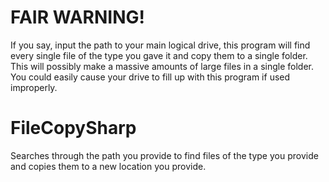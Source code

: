 # FAIR WARNING!
If you say, input the path to your main logical drive, this program will find every single file of the type you gave it and copy them to a single folder.
This will possibly make a massive amounts of large files in a single folder.
You could easily cause your drive to fill up with this program if used improperly.

# FileCopySharp
Searches through the path you provide to find files of the type you provide and copies them to a new location you provide.
